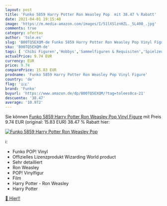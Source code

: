 ```yaml
---
layout: post
title: 'Funko 5859 Harry Potter Ron Weasley Pop  mit 38.47 % Rabatt'
date: 2021-04-01 19:15:48
image: 'https://m.media-amazon.com/images/I/51lXSlznHZL._SL400_.jpg'
comments: true
category: ofertas
author: 'tole.es'
slug: 'B00TQ5EXQM-de Funko 5859 Harry Potter Ron Weasley Pop Vinyl Figure'
sku: 'B00TQ5EXQM-de'
tags: [ 'Chibi Figuren','Hobbys','Sammelfiguren & Requisiten','Spielzeug','funko', ]
actualPrice: 9.74 EUR
currency: EUR
price: 9.74
comparePrice: 15.83 EUR
prodname: 'Funko 5859 Harry Potter Ron Weasley Pop Vinyl Figure'
country: 'de'
flag: '🇩🇪'
brand: 'Funko'
buyurl: 'https://www.amazon.de/dp/B00TQ5EXQM/?tag=tolees0ca-21'
descuento: '38.47'
average: '10.972'
---
```


Sie können [Funko 5859 Harry Potter Ron Weasley Pop Vinyl Figure](https://www.amazon.de/dp/B00TQ5EXQM/?tag=tolees0ca-21) mit Preis 9.74 EUR (original: 15.83 EUR) 38.47 % Rabatt hier:

[![Funko 5859 Harry Potter Ron Weasley Pop ](https://m.media-amazon.com/images/I/51lXSlznHZL._SL400_.jpg)](https://www.amazon.de/dp/B00TQ5EXQM/?tag=tolees0ca-21)

ℹ️:

- Funko POP! Vinyl
- Offizielles Lizenzprodukt Wizarding World product
- Sehr detailliert
- Ron Weasley
- POP! Vinylfigur
- Film
- Harry Potter - Ron Weasley
- Harry Potter

[🛒 Hier!!](https://www.amazon.de/dp/B00TQ5EXQM/?tag=tolees0ca-21)
